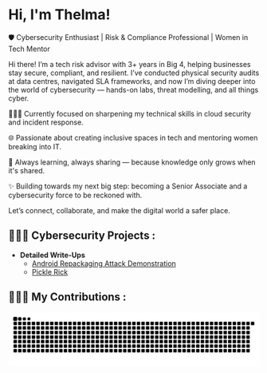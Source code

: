 <h1>Hi, I'm Thelma! </h1>

🛡️ Cybersecurity Enthusiast | Risk & Compliance Professional | Women in Tech Mentor

Hi there! I’m a tech risk advisor with 3+ years in Big 4, helping businesses stay secure, compliant, and resilient. I’ve conducted physical security audits at data centres, navigated SLA frameworks, and now I’m diving deeper into the world of cybersecurity — hands-on labs, threat modelling, and all things cyber.

👩🏽‍💻 Currently focused on sharpening my technical skills in cloud security and incident response.

🌐 Passionate about creating inclusive spaces in tech and mentoring women breaking into IT.

🧠 Always learning, always sharing — because knowledge only grows when it's shared.

✨ Building towards my next big step: becoming a Senior Associate and a cybersecurity force to be reckoned with.

Let’s connect, collaborate, and make the digital world a safer place.

<h2> 👩🏽‍💻 Cybersecurity Projects :</h2>

- <b> Detailed Write-Ups </b>
  - [Android Repackaging Attack Demonstration](https://github.com/ThelmaLobo/Android_Repackaging_Attack_Demo)
  - [Pickle Rick](https://github.com/ThelmaLobo/PickRick)
 
    
 <h2>👩🏽‍💻 My Contributions :</h2>
 
![snake gif](https://github.com/ThelmaLobo/ThelmaLobo/blob/output/github-snake-dark.svg)






<!--
**joshmadakor1/joshmadakor1** is a ✨ _special_ ✨ repository because its `README.md` (this file) appears on your GitHub profile.


